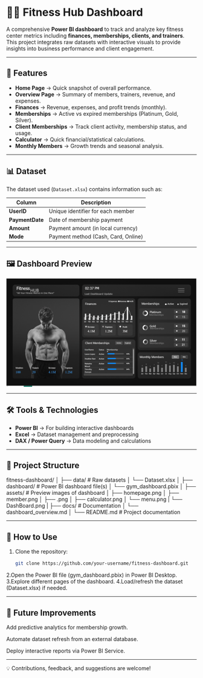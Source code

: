 # 🏋️‍♂️ Fitness Hub Dashboard

A comprehensive **Power BI dashboard** to track and analyze key fitness center metrics including **finances, memberships, clients, and trainers**.  
This project integrates raw datasets with interactive visuals to provide insights into business performance and client engagement.

---

## 📌 Features

- **Home Page** → Quick snapshot of overall performance.
- **Overview Page** → Summary of members, trainers, revenue, and expenses.
- **Finances** → Revenue, expenses, and profit trends (monthly).
- **Memberships** → Active vs expired memberships (Platinum, Gold, Silver).
- **Client Memberships** → Track client activity, membership status, and usage.
- **Calculator** → Quick financial/statistical calculations.
- **Monthly Members** → Growth trends and seasonal analysis.

---

## 📊 Dataset

The dataset used (`Dataset.xlsx`) contains information such as:

| Column       | Description                          |
|--------------|--------------------------------------|
| **UserID**   | Unique identifier for each member     |
| **PaymentDate** | Date of membership payment         |
| **Amount**   | Payment amount (in local currency)    |
| **Mode**     | Payment method (Cash, Card, Online)   |

---

## 🖼️ Dashboard Preview
![DashBoard](assets/DashBoard.png)

---

## 🛠️ Tools & Technologies

- **Power BI** → For building interactive dashboards
- **Excel** → Dataset management and preprocessing
- **DAX / Power Query** → Data modeling and calculations

---

## 📂 Project Structure
fitness-dashboard/
│
├── data/ # Raw datasets
│ └── Dataset.xlsx
│
├── dashboard/ # Power BI dashboard file(s)
│ └── gym_dashboard.pbix
│
├── assets/ # Preview images of dashboard
│ ├── homepage.png
│ ├── member.png
│ ├── .png
│ ├── calculator.png
│ └── menu.png
| └── DashBoard.png
|
├── docs/ # Documentation
│ └── dashboard_overview.md
│
└── README.md # Project documentation

---

## 🚀 How to Use

1. Clone the repository:
   ```bash
   git clone https://github.com/your-username/fitness-dashboard.git
2.Open the Power BI file (gym_dashboard.pbix) in Power BI Desktop.
3.Explore different pages of the dashboard.
4.Load/refresh the dataset (Dataset.xlsx) if needed.

---

## 📌 Future Improvements

Add predictive analytics for membership growth.

Automate dataset refresh from an external database.

Deploy interactive reports via Power BI Service.

---

💡 Contributions, feedback, and suggestions are welcome!
